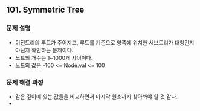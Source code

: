 ## 101. Symmetric Tree
### 문제 설명
- 이진트리의 루트가 주어지고, 루트를 기준으로 양쪽에 위치한 서브트리가 대칭인지 아닌지 확인하는 문제이다.
- 노드의 개수는 1~1000개 사이이다.
- 노드의 값은 -100 <= Node.val <= 100
​
### 문제 해결 과정
- 같은 깊이에 있는 값들을 비교하면서 마지막 원소까지 찾아봐야 할 것 같다.
-